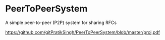# PeerToPeerSystem
A simple peer-to-peer (P2P) system for sharing RFCs

https://github.com/gitPratikSingh/PeerToPeerSystem/blob/master/proj.pdf
